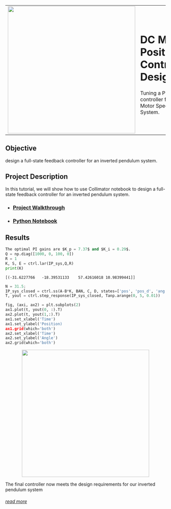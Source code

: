 <table>
<td><img src="https://user-images.githubusercontent.com/44644848/172479832-4c941581-a926-4169-b7ff-207f3a0eb29f.jpg"  width=400/></td>
<td><p><h1>DC Motor Position Controller Design</h1></p>
<p>Tuning a PID controller for a DC Motor Speed System.</p>
</table>

## Objective
design a full-state feedback controller for an inverted pendulum system. 


## Project Description
In this tutorial, we will show how to use Collimator notebook to design a full-state feedback controller for an inverted pendulum system. 
<ul>  
<li><h3><a href="https://www.collimator.ai/tutorials/inverted-pendulum-system" target="_blank" >Project Walkthrough</a></h3></li>
<li><h3><a href="https://github.com/collimator-ai/examples/blob/main/interted-pendulum/inverted-pendulum-notebook.py">Python Notebook</a></h3></li>
</ul>
    
## Results

```python
The optimal PI gains are $K_p = 7.37$ and $K_i = 0.29$. 
Q = np.diag([1000, 0, 100, 0]) 
R = 1
K, S, E = ctrl.lar(IP_sys,Q,R)
print(K)
```
```text
[(-31.6227766	-18.39531133	57.42616018	10.98399441]]
```
```python
N = 31.5;
IP_sys_closed = ctrl.ss(A-B*K, BAN, C, D, states=['pos', 'pos_d', 'ang', 'ang_d'], inputs=['r'), outputs=['pos', 'ang']) 
T, yout = ctrl.step_response(IP_sys_closed, Tanp.arange(0, 5, 0.01)) 

fig, (axi, ax2) = plt.subplots(2) 
ax1.plot(t, yout(0, :).T) 
ax2.plot(t, yout(1,:).T) 
ax1.set_xlabel('Time')
ax1.set_ylabel('Position) 
ax1.grid(which='both') 
ax2.set_xlabel('Time') 
ax2.set_ylabel('Angle') 
ax2.grid(which='both')
```

<p align="center">
<img src="https://user-images.githubusercontent.com/44644848/172479802-f4b94c16-965b-47f1-a3cd-9d4e692807eb.png" width="400"/>
</p>

The final controller now meets the design requirements for our inverted pendulum system    

<h6><a href="https://www.collimator.ai/tutorials/inverted-pendulum-system" target="_blank">read more</a></h6></li>

